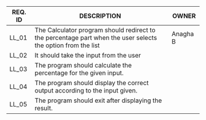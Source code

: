 | **REQ. ID** | **DESCRIPTION** | **OWNER** |
| --- | --- | --- |
| LL\_01 | The Calculator program should redirect to the percentage part when the user selects the option from the list | Anagha B |
| LL\_02 | It should take the input from the user  |
| LL\_03 | The program should calculate the percentage for the given input. |
| LL\_04 | The program should display the correct output according to the input given.  |
| LL\_05 | The program should exit after displaying the result.  |
